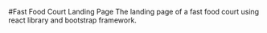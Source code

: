 #Fast Food Court Landing Page
The landing page of a fast food court using react library and bootstrap framework.